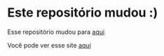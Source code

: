 # Este repositório mudou :)

Esse repositório mudou para [aqui](https://github.com/edutvares/edutvares.github.io)

Você pode ver esse site [aqui](https://edutvares.github.io/)

